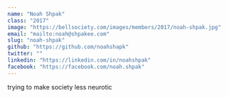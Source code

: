 ```yaml
---
name: "Noah Shpak"
class: "2017"
image: "https://bellsociety.com/images/members/2017/noah-shpak.jpg"
email: "mailto:noah@shpakee.com"
slug: "noah-shpak"
github: "https://github.com/noahshapk"
twitter: ""
linkedin: "https://linkedin.com/in/noahshpak"
facebook: "https://facebook.com/noah.shpak"
---
```

trying to make society less neurotic